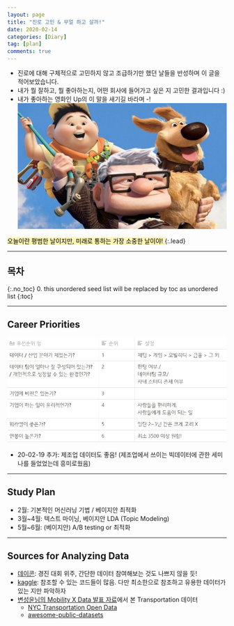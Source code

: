 ```yaml
---
layout: page
title: "진로 고민 & 무얼 하고 살까!"
date: 2020-02-14 
categories: [Diary]
tag: [plan]
comments: true
---
```

* 진로에 대해 구체적으로 고민하지 않고 조급하기만 했던 날들을 반성하며 이 글을 적어보았습니다.
* 내가 뭘 잘하고, 뭘 좋아하는지, 어떤 회사에 들어가고 싶은 지 고민한 결과입니다 :)
* 내가 좋아하는 영화인 Up의 이 말을 새기길 바라며 -!
![up](../images/plan-up.png)

<mark style="background-color: #fff5b1">
오늘이란 평범한 날이지만, 미래로 통하는 가장 소중한 날이야!
</mark>
{:.lead}

---

## **목차**
{:.no_toc}
0. this unordered seed list will be replaced by toc as unordered list
{:toc}

---

## **Career Priorities**
![](../images/plan-priority.png)

* 20-02-19 추가: 제조업 데이터도 좋음! (제조업에서 쓰이는 빅데이터에 관한 세미나를 들었었는데 흥미로웠음)

---

## **Study Plan**

- 2월: 기본적인 머신러닝 기법 / 베이지안 최적화
- 3월~4월: 텍스트 마이닝, 베이지안 LDA (Topic Modeling)
- 5월~6월: (베이지안) A/B testing or 최적화

---

## **Sources for Analyzing Data**

- [데이콘](https://dacon.io/): 경진 대회 위주, 간단한 데이터 참여해보는 것도 나쁘지 않을 듯!
- [kaggle](https://www.kaggle.com/#): 참조할 수 있는 코드들이 많음. 다만 최소한으로 참조하고 유용한 데이터가 있는 지만 파악하자
- [변성윤님의 Mobility X Data 발표 자료](https://www.slideshare.net/zzsza/mobility-x-data)에서 본 Transportation 데이터
    - [NYC Transportation Open Data](https://www1.nyc.gov/site/tlc/about/tlc-trip-record-data.page)
    - [awesome-public-datasets](https://github.com/awesomedata/awesome-public-datasets#transportation)

